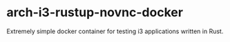 arch-i3-rustup-novnc-docker
===========================

Extremely simple docker container for testing i3 applications written in Rust.
